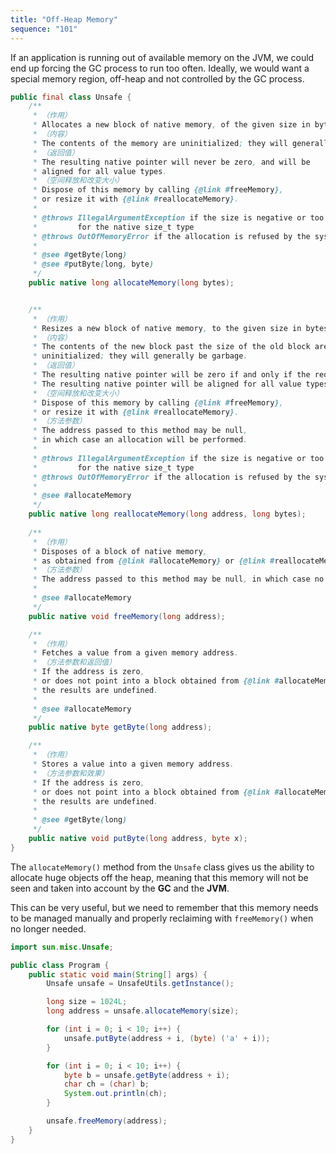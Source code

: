 ```yaml
---
title: "Off-Heap Memory"
sequence: "101"
---
```


If an application is running out of available memory on the JVM,
we could end up forcing the GC process to run too often.
Ideally, we would want a special memory region, off-heap and not controlled by the GC process.

```java
public final class Unsafe {
    /**
     * （作用）
     * Allocates a new block of native memory, of the given size in bytes.
     * （内容）
     * The contents of the memory are uninitialized; they will generally be garbage.
     * （返回值）
     * The resulting native pointer will never be zero, and will be
     * aligned for all value types.
     * （空间释放和改变大小）
     * Dispose of this memory by calling {@link #freeMemory},
     * or resize it with {@link #reallocateMemory}.
     *
     * @throws IllegalArgumentException if the size is negative or too large
     *         for the native size_t type
     * @throws OutOfMemoryError if the allocation is refused by the system
     *
     * @see #getByte(long)
     * @see #putByte(long, byte)
     */
    public native long allocateMemory(long bytes);


    /**
     * （作用）
     * Resizes a new block of native memory, to the given size in bytes.
     * （内容）
     * The contents of the new block past the size of the old block are
     * uninitialized; they will generally be garbage.
     * （返回值）
     * The resulting native pointer will be zero if and only if the requested size is zero.
     * The resulting native pointer will be aligned for all value types.
     * （空间释放和改变大小）
     * Dispose of this memory by calling {@link #freeMemory},
     * or resize it with {@link #reallocateMemory}.
     * （方法参数）
     * The address passed to this method may be null,
     * in which case an allocation will be performed.
     *
     * @throws IllegalArgumentException if the size is negative or too large
     *         for the native size_t type
     * @throws OutOfMemoryError if the allocation is refused by the system
     *
     * @see #allocateMemory
     */
    public native long reallocateMemory(long address, long bytes);
    
    /**
     * （作用）
     * Disposes of a block of native memory,
     * as obtained from {@link #allocateMemory} or {@link #reallocateMemory}.
     * （方法参数）
     * The address passed to this method may be null, in which case no action is taken.
     *
     * @see #allocateMemory
     */
    public native void freeMemory(long address);

    /**
     * （作用）
     * Fetches a value from a given memory address.
     * （方法参数和返回值）
     * If the address is zero,
     * or does not point into a block obtained from {@link #allocateMemory},
     * the results are undefined.
     *
     * @see #allocateMemory
     */
    public native byte getByte(long address);

    /**
     * （作用）
     * Stores a value into a given memory address.
     * （方法参数和效果）
     * If the address is zero,
     * or does not point into a block obtained from {@link #allocateMemory},
     * the results are undefined.
     *
     * @see #getByte(long)
     */
    public native void putByte(long address, byte x);
}
```

The `allocateMemory()` method from the `Unsafe` class gives us the ability to allocate huge objects off the heap,
meaning that this memory will not be seen and taken into account by the **GC** and the **JVM**.

This can be very useful, but we need to remember that
this memory needs to be managed manually and properly reclaiming with `freeMemory()` when no longer needed.

```java
import sun.misc.Unsafe;

public class Program {
    public static void main(String[] args) {
        Unsafe unsafe = UnsafeUtils.getInstance();

        long size = 1024L;
        long address = unsafe.allocateMemory(size);

        for (int i = 0; i < 10; i++) {
            unsafe.putByte(address + i, (byte) ('a' + i));
        }

        for (int i = 0; i < 10; i++) {
            byte b = unsafe.getByte(address + i);
            char ch = (char) b;
            System.out.println(ch);
        }

        unsafe.freeMemory(address);
    }
}
```
